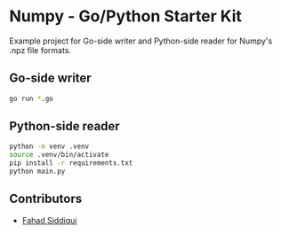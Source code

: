 # Numpy - Go/Python Starter Kit

Example project for Go-side writer and Python-side reader for 
Numpy's .npz file formats.

## Go-side writer

```bash
go run *.go
```

## Python-side reader

```bash
python -m venv .venv
source .venv/bin/activate
pip install -r requirements.txt
python main.py
```

## Contributors

- [Fahad Siddiqui](https://github.com/fahadsiddiqui)
